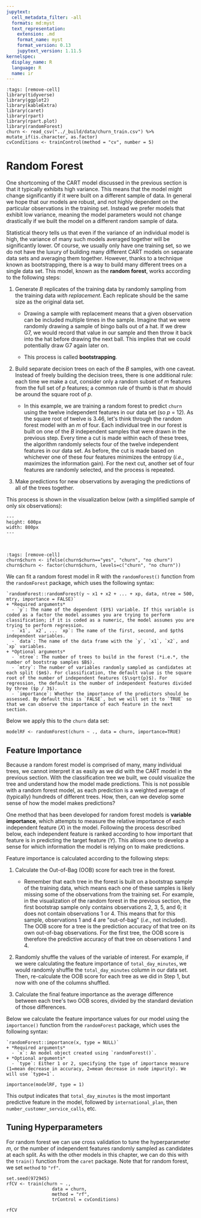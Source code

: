 ```yaml
---
jupytext:
  cell_metadata_filter: -all
  formats: md:myst
  text_representation:
    extension: .md
    format_name: myst
    format_version: 0.13
    jupytext_version: 1.11.5
kernelspec:
  display_name: R
  language: R
  name: ir
---
```


```{code-cell}
:tags: [remove-cell]
library(tidyverse)
library(ggplot2)
library(kableExtra)
library(caret)
library(rpart)
library(rpart.plot)
library(randomForest)
churn <- read_csv("../_build/data/churn_train.csv") %>% mutate_if(is.character, as.factor)
cvConditions <- trainControl(method = "cv", number = 5)
```

# Random Forest

One shortcoming of the CART model discussed in the previous section is that it typically exhibits high variance. This means that the model might change significantly if it were built on a different sample of data. In general we hope that our models are robust, and not highly dependent on the particular observations in the training set. Instead we prefer models that exhibit low variance, meaning the model parameters would not change drastically if we built the model on a different random sample of data.

Statistical theory tells us that even if the variance of an individual model is high, the variance of many such models averaged together will be significantly lower. Of course, we usually only have one training set, so we do not have the luxury of building many different CART models on separate data sets and averaging them together. However, thanks to a technique known as bootstrapping, there is a way to build many different trees on a single data set. This model, known as the **random forest**, works according to the following steps: 

  1. Generate $B$ replicates of the training data by randomly sampling from the training data *with replacement*. Each replicate should be the same size as the original data set.
  
      + Drawing a sample with replacement means that a given observation can be included multiple times in the sample. Imagine that we were randomly drawing a sample of bingo balls out of a hat. If we drew G7, we would record that value in our sample and then throw it back into the hat before drawing the next ball. This implies that we could potentially draw G7 again later on.
      
      + This process is called **bootstrapping**.
  
  2. Build separate decision trees on each of the $B$ samples, with one caveat. Instead of freely building the decision trees, there is one additional rule: each time we make a cut, consider only a random subset of $m$ features from the full set of $p$ features; a common rule of thumb is that $m$ should be around the square root of $p$.
  
      + In this example, we are training a random forest to predict `churn` using the twelve independent features in our data set (so $p$ = 12). As the square root of twelve is 3.46, let's think through the random forest model with an $m$ of four. Each individual tree in our forest is built on one of the $B$ independent samples that were drawn in the previous step. Every time a cut is made within each of these trees, the algorithm randomly selects four of the twelve independent features in our data set. As before, the cut is made based on whichever one of these four features minimizes the entropy (*i.e.*, maximizes the information gain). For the next cut, another set of four features are randomly selected, and the process is repeated.
  
  3. Make predictions for new observations by averaging the predictions of all of the trees together. 

This process is shown in the visualization below (with a simplified sample of only six observations):

```{figure} ../_build/images/rf2.png
---
height: 600px
width: 800px
---
```

<br>

```{code-cell}
:tags: [remove-cell]
churn$churn <- ifelse(churn$churn=="yes", "churn", "no churn")
churn$churn <- factor(churn$churn, levels=c("churn", "no churn"))
```

We can fit a random forest model in R with the `randomForest()` function from the `randomForest` package, which uses the following syntax:

```{admonition} Syntax
`randomForest::randomForest(y ~ x1 + x2 + ... + xp, data, ntree = 500, mtry, importance = FALSE)`
+ *Required arguments*
  - `y`: The name of the dependent ($Y$) variable. If this variable is coded as a factor the model assumes you are trying to perform classification; if it is coded as a numeric, the model assumes you are trying to perform regression. 
  - `x1`, `x2`, ... `xp`: The name of the first, second, and $pth$ independent variables.
  - `data`: The name of the data frame with the `y`, `x1`, `x2`, and `xp` variables.
+ *Optional arguments*
  - `ntree`: The number of trees to build in the forest (*i.e.*, the number of bootstrap samples $B$).
  - `mtry`: The number of variables randomly sampled as candidates at each split ($m$). For classification, the default value is the square root of the number of independent features ($\sqrt{p}$). For regression, the default is the number of independent features divided by three ($p / 3$).
  - `importance`: Whether the importance of the predictors should be assessed. By default this is `FALSE`, but we will set it to `TRUE` so that we can observe the importance of each feature in the next section. 
```

Below we apply this to the `churn` data set:

```{code-cell}
modelRF <- randomForest(churn ~ ., data = churn, importance=TRUE)
```

## Feature Importance

Because a random forest model is comprised of many, many individual trees, we cannot interpret it as easily as we did with the CART model in the previous section. With the classification tree we built, we could visualize the tree and understand how the model made predictions. This is not possible with a random forest model, as each prediction is a weighted average of (typically) hundreds of different trees. How, then, can we develop some sense of how the model makes predictions?

One method that has been developed for random forest models is **variable importance**, which attempts to measure the relative importance of each independent feature ($X$) in the model. Following the process described below, each independent feature is ranked according to how important that feature is in predicting the target feature ($Y$). This allows one to develop a sense for which information the model is relying on to make predictions. 

Feature importance is calculated according to the following steps:

  1. Calculate the Out-of-Bag (OOB) score for each tree in the forest.
  
      + Remember that each tree in the forest is built on a bootstrap sample of the training data, which means each one of these samples is likely missing some of the observations from the training set. For example, in the visualization of the random forest in the previous section, the first bootstrap sample only contains observations 2, 3, 5, and 6; it does not contain observations 1 or 4. This means that for this sample, observations 1 and 4 are "out-of-bag" (*i.e.*, not included). The OOB score for a tree is the prediction accuracy of that tree on its own out-of-bag observations. For the first tree, the OOB score is therefore the predictive accuracy of that tree on observations 1 and 4. 
      
  2. Randomly shuffle the values of the variable of interest. For example, if we were calculating the feature importance of `total_day_minutes`, we would randomly shuffle the `total_day_minutes` column in our data set. Then, re-calculate the OOB score for each tree as we did in Step 1, but now with one of the columns shuffled.
  
  3. Calculate the final feature importance as the average difference between each tree's two OOB scores, divided by the standard deviation of those differences.

Below we calculate the feature importance values for our model using the `importance()` function from the `randomForest` package, which uses the following syntax:

```{admonition} Syntax
`randomForest::importance(x, type = NULL)`
+ *Required arguments*
  - `x`: An model object created using `randomForest()`.
+ *Optional arguments*
  - `type`: Either 1 or 2, specifying the type of importance measure (1=mean decrease in accuracy, 2=mean decrease in node impurity). We will use `type=1`. 
```

```{code-cell}
importance(modelRF, type = 1)
```

This output indicates that `total_day_minutes` is the most important predictive feature in the model, followed by `international_plan`, then `number_customer_service_calls`, etc.

## Tuning Hyperparameters

For random forest we can use cross validation to tune the hyperparameter $m$, or the number of independent features randomly sampled as candidates at each split. As with the other models in this chapter, we can do this with the `train()` function from the `caret` package. Note that for random forest, we set `method` to `"rf"`. 

```{code-cell}
set.seed(972945)
rfCV <- train(churn ~ ., 
                 data = churn,
                 method = "rf", 
                 trControl = cvConditions)

rfCV
```